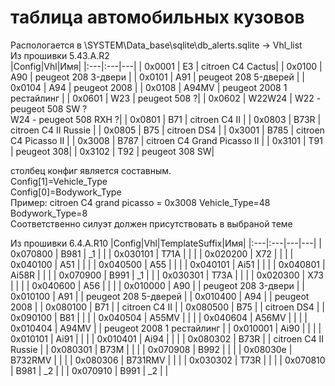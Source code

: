 # таблица автомобильных кузовов
Распологается в \SYSTEM\Data_base\sqlite\db_alerts.sqlite -> Vhl_list  
Из прошивки 5.43.A.R2   
|Config|Vhl|Имя|
|:---|:---|---|
| 0x0001 | E3 | citroen C4 Cactus|
| 0x0100 | A90 | peugeot 208 3-двери |
| 0x0101 | A91 | peugeot 208 5-дверей |
| 0x0104 | A94 | peugeot 2008 |
| 0x0108 | A94MV | peugeot 2008 1 рестайлинг |
| 0x0601 | W23 | peugeot 508 ?|
| 0x0602 | W22W24 | W22 - peugeot 508 SW ?<br>W24 - peugeot 508 RXH ?|
| 0x0801 | B71 | citroen C4 II |
| 0x0803 | B73R | citroen C4 II Russie |
| 0x0805 | B75 | citroen DS4 |
| 0x3001 | B785 | citroen C4 Picasso II |
| 0x3008 | B787 | citroen C4 Grand Picasso II |
| 0x3101 | T91 | peugeot 308|
| 0x3102 | T92 | peugeot 308 SW|

столбец конфиг является составным.<br>
Config[1]=Vehicle_Type<br>
Config[0]=Bodywork_Type<br>
Пример: citroen C4 grand picasso = 0x3008 Vehicle_Type=48 Bodywork_Type=8<br>
Соответственно силуэт должен присутствовать в выбраной теме<br>

Из прошивки 6.4.A.R10
|Config|Vhl|TemplateSuffix|Имя|
|:---|:---|---|---|
| 0x070800	| B981	| _1 |  |
| 0x030101	| T71A	| |  |
| 0x020200	| X72	| |  |
| 0x040100	| A51	| |  |
| 0x040500	| A55	| |  |
| 0x040101	| Ai51	| |  |
| 0x040801	| Ai58R	| |  |
| 0x070900	| B991	| _1 |  |
| 0x030301	| T73A	| |  |
| 0x020300	| X73	| |  |
| 0x040600	| A56	| |  |
| 0x010000	| A90	| | peugeot 208 3-двери |
| 0x010100	| A91	| | peugeot 208 5-дверей |
| 0x010400	| A94	| | peugeot 2008 |
| 0x080100	| B71	| | citroen C4 II |
| 0x080500	| B75	| | citroen DS4 |
| 0x090100	| B81	| |  |
| 0x040504	| A55MV	| |  |
| 0x040604	| A56MV	| |  |
| 0x010404	| A94MV	| | peugeot 2008 1 рестайлинг |
| 0x010001	| Ai90	| |  |
| 0x010101	| Ai91	| |  |
| 0x010401	| Ai94	| |  |
| 0x080302	| B73R	| | citroen C4 II Russie |
| 0x080301	| B73M	| |  |
| 0x070908	| B992	| |  |
| 0x08030e	| B732RMV	| |  |
| 0x080306	| B731RMV	| |  |
| 0x030302	| T73R	| |  |
| 0x070810	| B981	| _2 |  |
| 0x070910	| B991	| _2 |  |



